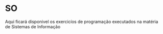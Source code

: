 # SO
Aqui ficará disponivel os exercicíos de programação executados na matéria de Sistemas de Informação

